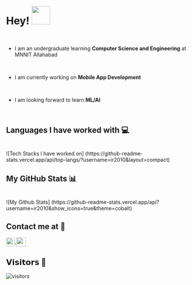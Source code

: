 # Hey! <img height="50px" src="https://github.com/ir2010/ir2010/blob/main/assets/waving_hand_sign_1024.gif">

<br>

- I am an undergraduate learning **Computer Science and Engineering** at MNNIT Allahabad
<br>

- I am currently working on **Mobile App Development**
<br>

- I am looking forward to learn **ML/AI**
<br>

## Languages I have worked with :computer:
<br>
![Tech Stacks I have worked on] (https://github-readme-stats.vercel.app/api/top-langs/?username=ir2010&layout=compact)
<br>

## My GitHub Stats     :bar_chart:
<br>
![My Github Stats] (https://github-readme-stats.vercel.app/api?username=ir2010&show_icons=true&theme=cobalt)
<br>

## Contact me at     :email:
<a href="https://www.linkedin.com/in/ishu-raj-ab7120178/">
    <img align="center" width="24px" src="https://github.com/ir2010/ir2010/blob/main/assets/linkedin.jpeg" />
 </a>  
<a href="mailto:ishuraj2010@gmail.com">
    <img align="center" width="26px" src="https://github.com/ir2010/ir2010/blob/main/assets/gmail.png" />
</a>
<br>

## 𝗩𝗶𝘀𝗶𝘁𝗼𝗿𝘀 :eyes:

![visitors](https://visitor-badge.glitch.me/badge?page_id=ir2010)
